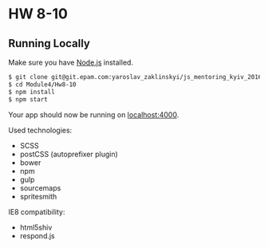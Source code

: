 # HW 8-10

## Running Locally

Make sure you have [Node.js](http://nodejs.org/) installed.

```sh
$ git clone git@git.epam.com:yaroslav_zaklinskyi/js_mentoring_kyiv_2016.git # or clone your own fork
$ cd Module4/Hw8-10
$ npm install
$ npm start
```

Your app should now be running on [localhost:4000](http://localhost:4000/).

Used technologies:

- SCSS
- postCSS (autoprefixer plugin)
- bower
- npm
- gulp
- sourcemaps
- spritesmith

IE8 compatibility:
- html5shiv
- respond.js
